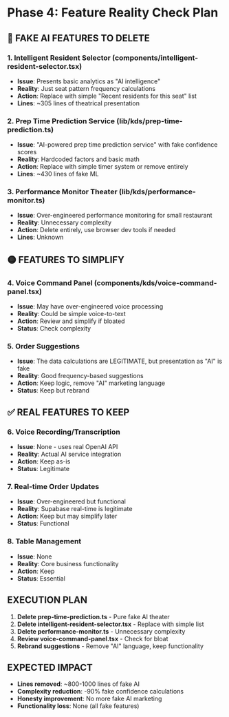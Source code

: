 # Phase 4: Feature Reality Check Plan

## 🔴 FAKE AI FEATURES TO DELETE

### 1. Intelligent Resident Selector (components/intelligent-resident-selector.tsx)

- **Issue**: Presents basic analytics as "AI intelligence"
- **Reality**: Just seat pattern frequency calculations
- **Action**: Replace with simple "Recent residents for this seat" list
- **Lines**: ~305 lines of theatrical presentation

### 2. Prep Time Prediction Service (lib/kds/prep-time-prediction.ts)

- **Issue**: "AI-powered prep time prediction service" with fake confidence scores
- **Reality**: Hardcoded factors and basic math
- **Action**: Replace with simple timer system or remove entirely
- **Lines**: ~430 lines of fake ML

### 3. Performance Monitor Theater (lib/kds/performance-monitor.ts)

- **Issue**: Over-engineered performance monitoring for small restaurant
- **Reality**: Unnecessary complexity
- **Action**: Delete entirely, use browser dev tools if needed
- **Lines**: Unknown

## 🟡 FEATURES TO SIMPLIFY

### 4. Voice Command Panel (components/kds/voice-command-panel.tsx)

- **Issue**: May have over-engineered voice processing
- **Reality**: Could be simple voice-to-text
- **Action**: Review and simplify if bloated
- **Status**: Check complexity

### 5. Order Suggestions

- **Issue**: The data calculations are LEGITIMATE, but presentation as "AI" is fake
- **Reality**: Good frequency-based suggestions
- **Action**: Keep logic, remove "AI" marketing language
- **Status**: Keep but rebrand

## ✅ REAL FEATURES TO KEEP

### 6. Voice Recording/Transcription

- **Issue**: None - uses real OpenAI API
- **Reality**: Actual AI service integration
- **Action**: Keep as-is
- **Status**: Legitimate

### 7. Real-time Order Updates

- **Issue**: Over-engineered but functional
- **Reality**: Supabase real-time is legitimate
- **Action**: Keep but may simplify later
- **Status**: Functional

### 8. Table Management

- **Issue**: None
- **Reality**: Core business functionality
- **Action**: Keep
- **Status**: Essential

## EXECUTION PLAN

1. **Delete prep-time-prediction.ts** - Pure fake AI theater
2. **Delete intelligent-resident-selector.tsx** - Replace with simple list
3. **Delete performance-monitor.ts** - Unnecessary complexity
4. **Review voice-command-panel.tsx** - Check for bloat
5. **Rebrand suggestions** - Remove "AI" language, keep functionality

## EXPECTED IMPACT

- **Lines removed**: ~800-1000 lines of fake AI
- **Complexity reduction**: -90% fake confidence calculations
- **Honesty improvement**: No more fake AI marketing
- **Functionality loss**: None (all fake features)
